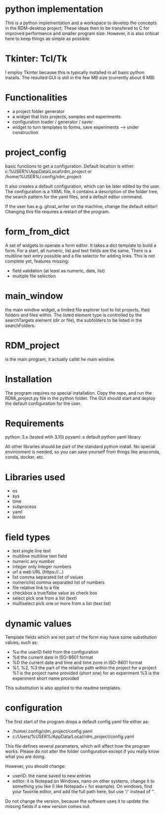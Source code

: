 # python implementation
This is a python implementation and a workspace to develop the concepts in the RDM-desktop project. These ideas then to be transfered to C for improved performance and smaller program size. However, it is also critical here to keep things as simple as possible.

# Tkinter: Tcl/Tk
I employ Tkinter because this is typically installed in all basic python installs.
The resulted GUI is still in the few MB size (currently about 6 MB)

# Functionalities
- a project folder generator
- a widget that lists projects, samples and experiments
- configuration loader / generator / saver
- widget to turn templates to forms, save experiments --> under construction

# project\_config
basic functions to get a configuration. Default location is either:
c:\%USER%\AppData\Local\rdm\_project
or
/home/%USER%/.config/rdm\_project

It also creates a default configuration, which can be later edited by the user.
The configuration is a YAML file, it contains a description of the folder tree,
the search pattern for the yaml files, and a default editor command.

If the user has e.g. ghost\_writer on the machine, change the default editor!
Changing this file requires a restart of the program.

# form\_from\_dict
A set of widgets to operate a form editor. It takes a dict template to build
a form.
For a start, all numeric, list and text fields are the same. There is a multiline
text entry possible and a file selector for adding links.
This is not complete yet, features missing:
 - field validation (at least as numeric, date, list)
 - multiple file selection

# main\_window
the main window widget, a limited file explorer tool to list projects,
their folders and files within. The listed element type is controlled
by the searchTargets element (dir or file), the subfolders to be listed
in the searchFolders.

# RDM\_project
is the main program, it actually callst he main window.


# Installation
The program requires no special installation.
Copy the repo, and run the RDMi\_project.py file in the python folder.
The GUI should start and deploy the default configuration for the user.

# Requirements
python: 3.x (tested wtih 3.10)
pyyaml: a default python yaml library

All other libraries should be part of the standard python install.
No special environment is needed, so you can save yourself from things like
anaconda, conda, docker, etc.

# Libraries used
- os
- sys
- time
- subprocess
- yaml
- tkinter

# field types
- text          single line text
- multiline     multiline text field
- numeric       any number
- integer       only integer numbers
- url           a web URL (https://...)
- list          comma separated list of values
- numericlist   comma separated list of numbers
- file          relative link to a file
- checkbox      a true/false value as check box
- select        pick one from a list (text)
- multiselect   pick one or more from a list (text list)

# dynamic values
Template fields which are not part of the form may have some
substitution values, such as:
- %u            the userID field from the configuration
- %d            the current date in ISO-8601 format
- %D            the current date and time and time zone in ISO-8601 format
- %1, %2, %3    the part of the relative path within the project
                for a project %1 is the project name provided (short one)
                for an experiment %3 is the experiment short name provided

This substitution is also applied to the readme templates.

# configuration
The first start of the program drops a default config.yaml file
either as:
- /home/.config/rdm\_project/config.yaml
- c:/Users/%USER%/AppData/Local/rdm\_project/config.yaml

This file defines several parameters, which will affect how the
program works. Please do not alter the folder configuration except
if you really know what you are doing.

However, you should change:
- userID: the name saved to new entries
- editor: it is Notepad on Windows, nano on other systems, change it
  to something you like (I like Notepad++ for example).
  On windows, find your favorite editor, and add the full path here, but
  use '/' instead of '\'.

Do not change the version, because the software uses it to update the
missing fields if a new version comes out.
